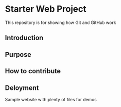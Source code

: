 # Starter Web Project

This repository is for showing how Git and GitHub work

## Introduction

## Purpose

## How to contribute

## Deloyment
Sample website with plenty of files for demos